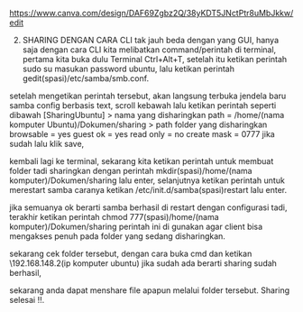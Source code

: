 https://www.canva.com/design/DAF69Zgbz2Q/38yKDT5JNctPtr8uMbJkkw/edit

2.  SHARING DENGAN CARA CLI
tak jauh beda dengan yang GUI, hanya saja dengan cara CLI kita melibatkan command/perintah di terminal, pertama kita buka dulu Terminal Ctrl+Alt+T, setelah itu ketikan perintah sudo su masukan password ubuntu, lalu ketikan perintah gedit(spasi)/etc/samba/smb.conf.

setelah mengetikan perintah tersebut, akan langsung terbuka jendela baru samba config berbasis text, scroll kebawah lalu ketikan perintah seperti dibawah
[SharingUbuntu]  > nama yang disharingkan
path = /home/(nama komputer Ubuntu)/Dokumen/sharing > path folder yang disharingkan
browsable = yes
guest ok = yes
read only = no
create mask = 0777
jika sudah lalu klik save,

kembali lagi ke terminal, sekarang kita ketikan perintah untuk membuat folder tadi sharingkan dengan perintah mkdir(spasi)/home/(nama komputer)/Dokumen/sharing lalu enter, selanjutnya ketikan perintah untuk merestart samba caranya ketikan /etc/init.d/samba(spasi)restart lalu enter.

jika semuanya ok berarti samba berhasil di restart dengan configurasi tadi, terakhir ketikan perintah chmod 777(spasi)/home/(nama komputer)/Dokumen/sharing perintah ini di gunakan agar client bisa mengakses penuh pada folder yang sedang disharingkan.

sekarang cek folder tersebut, dengan cara buka cmd dan ketikan \\192.168.148.2(ip komputer ubuntu) jika sudah ada berarti sharing sudah berhasil,



 sekarang anda dapat menshare file apapun melalui folder tersebut.
Sharing selesai !!.
